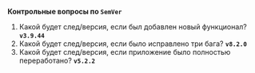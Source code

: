 **Контрольные вопросы по `SemVer`**

1. Какой будет след/версия, если был добавлен новый функционал?
    **`v3.9.44`**
2. Какой будет след/версия, если было исправлено три бага?
**`v8.2.0`**
3. Какой будет след/версия, если приложение было полностью переработано?
**`v5.2.2`**
